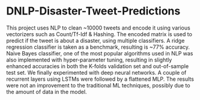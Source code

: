 # DNLP-Disaster-Tweet-Predictions
This project uses NLP to clean ~10000 tweets and encode it using various vectorizers such as Count/Tf-Idf &amp; Hashing. The encoded matrix is used to predict if the tweet is about a disaster, using multiple classifiers. A ridge regression classifier is taken as a benchmark, resulting is ~77% accuracy. Naive Bayes classifier, one of the most popular algorithms used in NLP was also implemented with hyper-parameter tuning, resulting in slightly enhanced accuracies in both the K-folds validation set and out-of-sample test set.
We finally experimented with deep neural networks. A couple of recurrent layers using LSTMs were followed by a flattened MLP. The results were not an improvement to the traditional ML techniques, possibly due to the amount of data in the model.
